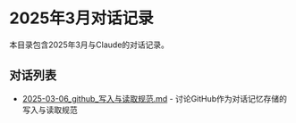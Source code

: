 # 2025年3月对话记录

本目录包含2025年3月与Claude的对话记录。

## 对话列表

- [2025-03-06_github_写入与读取规范.md](./2025-03-06_github_写入与读取规范.md) - 讨论GitHub作为对话记忆存储的写入与读取规范
